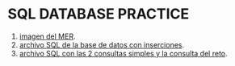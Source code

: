 # SQL DATABASE PRACTICE

1. [imagen del MER](apuestas.drawio.png).
2. [archivo SQL de la base de datos con inserciones](dumpMariaDB.sql).
3. [archivo SQL con las 2 consultas simples y la consulta del reto](Script.sql).
